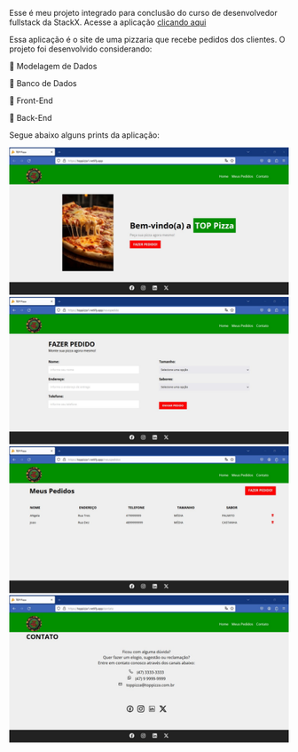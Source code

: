 Esse é meu projeto integrado para conclusão do curso de desenvolvedor fullstack da StackX.
Acesse a aplicação <a href="https://toppizza1.netlify.app">clicando aqui</a>

Essa aplicação é o site de uma pizzaria que recebe pedidos dos clientes.
O projeto foi desenvolvido considerando:

🎯 Modelagem de Dados

🎯 Banco de Dados

🎯 Front-End

🎯 Back-End


Segue abaixo alguns prints da aplicação:

<img src="https://github.com/jonasdamaia/pizza/blob/main/imagem001.jpg" alt="imagem 1">

<img src="https://github.com/jonasdamaia/pizza/blob/main/imagem002.jpg" alt="imagem 2">

<img src="https://github.com/jonasdamaia/pizza/blob/main/imagem003.jpg" alt="imagem 3">

<img src="https://github.com/jonasdamaia/pizza/blob/main/imagem004.jpg" alt="imagem 4">
